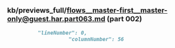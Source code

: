 ### kb/previews_full/flows__master-first__master-only@guest.har.part063.md (part 002)

```md
          "lineNumber": 0,
                    "columnNumber": 56
```

```

